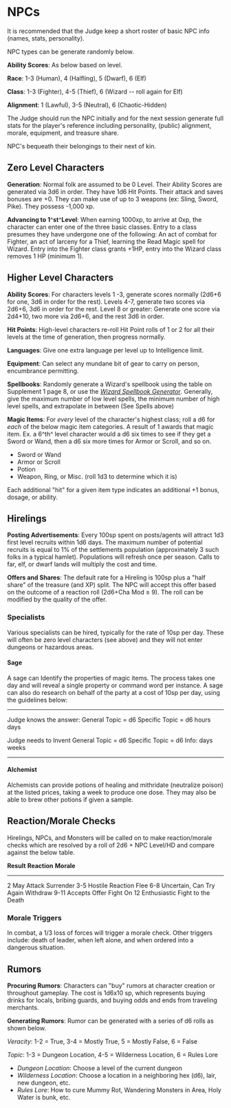# NPCs

It is recommended that the Judge keep a short roster of basic NPC info
(names, stats, personality).

NPC types can be generate randomly below.

**Ability Scores**: As below based on level.

**Race**: 1-3 (Human), 4 (Halfling), 5 (Dwarf), 6 (Elf)

**Class**: 1-3 (Fighter), 4-5 (Thief), 6 (Wizard -- roll again for Elf)

**Alignment**: 1 (Lawful), 3-5 (Neutral), 6 (Chaotic-Hidden)

The Judge should run the NPC initially and for the next session generate
full stats for the player's reference including personality, (public)
alignment, morale, equipment, and treasure share.

NPC's bequeath their belongings to their next of kin.

## Zero Level Characters

**Generation**: Normal folk are assumed to be 0 Level. Their Ability
Scores are generated via 3d6 in order. They have 1d6 Hit Points. Their
attack and saves bonuses are +0. They can make use of up to 3 weapons
(ex: Sling, Sword, Pike). They possess -1,000 xp.

**Advancing to 1**^**st**^**Level**: When earning 1000xp, to arrive at
0xp, the character can enter one of the three basic classes. Entry to a
class presumes they have undergone one of the following: An act of
combat for Fighter, an act of larceny for a Thief, learning the Read
Magic spell for Wizard. Entry into the Fighter class grants +1HP, entry
into the Wizard class removes 1 HP (minimum 1).

## Higher Level Characters

**Ability Scores**: For characters levels 1 -3, generate scores normally
(2d6+6 for one, 3d6 in order for the rest). Levels 4-7, generate two
scores via 2d6+6, 3d6 in order for the rest. Level 8 or greater:
Generate one score via 2d4+10, two more via 2d6+6, and the rest 3d6 in
order.

**Hit Points**: High-level characters re-roll Hit Point rolls of 1 or 2
for all their levels at the time of generation, then progress normally.

**Languages**: Give one extra language per level up to Intelligence
limit.

**Equipment**: Can select any mundane bit of gear to carry on person,
encumbrance permitting.

**Spellbooks**: Randomly generate a Wizard's spellbook using the table
on Supplement 1 page 8, or use the [*Wizard Spellbook
Generator*](http://deltasdnd.blogspot.com/2017/07/saturday-software-wizard-spellbook.html).
Generally, give the maximum number of low level spells, the minimum
number of high level spells, and extrapolate in between (See Spells
above)

**Magic Items**: For *every* level of the character's highest class;
roll a d6 for *each* of the below magic item categories. A result of 1
awards that magic item. Ex. a 6^th^ level character would a d6 six times
to see if they get a Sword or Wand, then a d6 six more times for Armor
or Scroll, and so on.

-   Sword or Wand
-   Armor or Scroll
-   Potion
-   Weapon, Ring, or Misc. (roll 1d3 to determine which it is)

Each additional "hit" for a given item type indicates an additional +1
bonus, dosage, or ability.

## Hirelings

**Posting Advertisements**: Every 100sp spent on posts/agents will
attract 1d3 first level recruits within 1d6 days. The maximum number of
potential recruits is equal to 1% of the settlements population
(approximately 3 such folks in a typical hamlet). Populations will
refresh once per season. Calls to far, elf, or dwarf lands will multiply
the cost and time.

**Offers and Shares**: The default rate for a Hireling is 100sp plus a
"half share" of the treasure (and XP) split. The NPC will accept this
offer based on the outcome of a reaction roll (2d6+Cha Mod ≥ 9). The
roll can be modified by the quality of the offer.

### Specialists

Various specialists can be hired, typically for the rate of 10sp per
day. These will often be zero level characters (see above) and they will
not enter dungeons or hazardous areas.

#### Sage

A sage can Identify the properties of magic items. The process takes one
day and will reveal a single property or command word per instance. A
sage can also do research on behalf of the party at a cost of 10sp per
day, using the guidelines below:

  ------------------------- ---------------------- -----------------------
  Judge knows the answer:   General Topic = d6     Specific Topic = d6
                            hours                  days

  Judge needs to Invent     General Topic = d6     Specific Topic = d6
  Info:                     days                   weeks
  ------------------------- ---------------------- -----------------------

#### Alchemist

Alchemists can provide potions of healing and mithridate (neutralize
poison) at the listed prices, taking a week to produce one dose. They
may also be able to brew other potions if given a sample.

## Reaction/Morale Checks

Hirelings, NPCs, and Monsters will be called on to make reaction/morale
checks which are resolved by a roll of 2d6 + NPC Level/HD and compare
against the below table.

  **Result**   **Reaction**               **Morale**
  ------------ -------------------------- --------------------
  2            May Attack                 Surrender
  3-5          Hostile Reaction           Flee
  6-8          Uncertain, Can Try Again   Withdraw
  9-11         Accepts Offer              Fight On
  12           Enthusiastic               Fight to the Death

### Morale Triggers

In combat, a 1/3 loss of forces will trigger a morale check. Other
triggers include: death of leader, when left alone, and when ordered
into a dangerous situation.

## Rumors

**Procuring Rumors**: Characters can "buy" rumors at character creation
or throughout gameplay. The cost is 1d6x10 sp, which represents buying
drinks for locals, bribing guards, and buying odds and ends from
traveling merchants.

**Generating Rumors**: Rumor can be generated with a series of d6 rolls
as shown below.

*Veracity*: 1-2 = True, 3-4 = Mostly True, 5 = Mostly False, 6 = False

*Topic*: 1-3 = Dungeon Location, 4-5 = Wilderness Location, 6 = Rules
Lore

-   *Dungeon Location*: Choose a level of the current dungeon
-   *Wilderness Location*: Choose a location in a neighboring hex (d6),
    lair, new dungeon, etc.
-   *Rules Lore*: How to cure Mummy Rot, Wandering Monsters in Area,
    Holy Water is bunk, etc.
